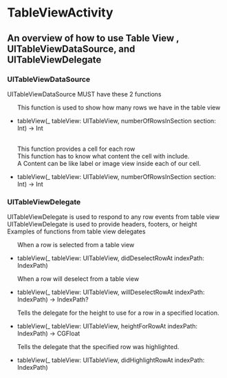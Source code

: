 # TableViewActivity

<h2> An overview of how to use Table View , UITableViewDataSource, and UITableViewDelegate </h2>

<h3> UITableViewDataSource </h3>
<p> UITableViewDataSource MUST have these 2 functions  <br/> </p>
<ul>
  <p> This function is used to show how many rows we have in the table view <br/> </p>
  <li> tableView(_ tableView: UITableView, numberOfRowsInSection section: Int) -> Int </li>  
  <p> <br/> This function provides a cell for each row <br/>
      This function has to know what content the cell with include. <br/>
      A Content can be like label or image view inside each of our cell. <br/> </p>
  <li> tableView(_ tableView: UITableView, numberOfRowsInSection section: Int) -> Int </li>
</ul>

<h3> UITableViewDelegate </h3>
<p> UITableViewDelegate is used to respond to any row events from table view <br/>
    UITableViewDelegate is used to provide headers, footers, or height <br/>
    Examples of functions from table view delegates </br> </p>
<ul>
  <p> When a row is selected from a table view <br/> </p>
  <li> tableView(_ tableView: UITableView, didDeselectRowAt indexPath: IndexPath) </li>
</ul>

<ul>
  <p> When a row will deselect from a table view <br/> </p>
  <li> tableView(_ tableView: UITableView, willDeselectRowAt indexPath: IndexPath) -> IndexPath? </li>
</ul>

<ul>
  <p> Tells the delegate for the height to use for a row in a specified location. </br> </p>
  <li> tableView(_ tableView: UITableView, heightForRowAt indexPath: IndexPath) -> CGFloat </li>
</ul>

<ul>
  <p> Tells the delegate that the specified row was highlighted. <br/> </p>
  <li> tableView(_ tableView: UITableView, didHighlightRowAt indexPath: IndexPath) </li>
</ul>



